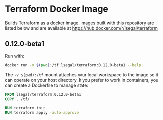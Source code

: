 # Terraform Docker Image

Builds Terraform as a docker image. Images built with this
repository are listed below and are available at
https://hub.docker.com/r/lsegal/terraform

## 0.12.0-beta1

Run with:

```sh
docker run -v $(pwd):/tf lsegal/terraform:0.12.0-beta1 --help
```

The `-v $(pwd):/tf` mount attaches your local workspace to
the image so it can operate on your host directory. If you
prefer to work in containers, you can create a Dockerfile
to manage state:

```dockerfile
FROM lsegal/terraform:0.12.0-beta1
COPY . /tf/

RUN terraform init
RUN terraform apply -auto-approve
```
